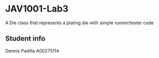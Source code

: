 # JAV1001-Lab3
A Die class that represents a plating die  with simple runner/tester code

## Student info
Dennis Padilla A00275114
